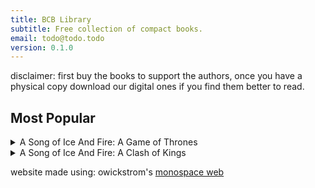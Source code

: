 ```yaml
---
title: BCB Library
subtitle: Free collection of compact books.
email: todo@todo.todo
version: 0.1.0
---
```


disclaimer: first buy the books to support the authors, once you have a physical copy download our digital ones if you find them better to read.

## Most Popular

<details>
<summary>A Song of Ice And Fire: A Game of Thrones</summary>
English: [DOWNLOAD](https://www.mediafire.com/file/TODO) [READ NOW](./books/TODO.htm)</br>
Português: [DOWNLOAD (3.23MB)](https://www.mediafire.com/file/4bbop8sc1vlicw3) [READ NOW](./books/As%20Crônicas%20de%20Gelo%20e%20Fogo%20-%20A%20Guerra%20dos%20Tronos%20BCB%20PT-BR.htm)
</details>

<details>
<summary>A Song of Ice And Fire: A Clash of Kings</summary>
English: [DOWNLOAD](https://www.mediafire.com/file/TODO) [READ NOW](./books/TODO.htm)</br>
Português: [DOWNLOAD (3.23MB)](https://www.mediafire.com/file/TODO) [READ NOW](./books/TODO.htm)
</details>

website made using: owickstrom's [monospace web](https://github.com/owickstrom/the-monospace-web)